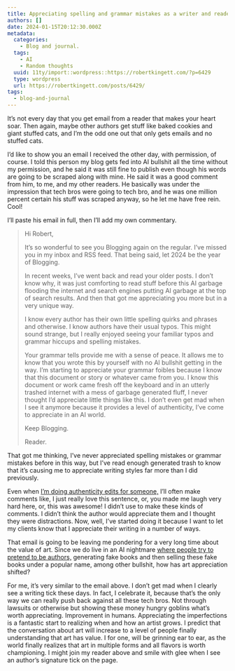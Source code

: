 ```yaml
---
title: Appreciating spelling and grammar mistakes as a writer and reader.
authors: []
date: 2024-01-15T20:12:30.000Z
metadata:
  categories:
    - Blog and journal.
  tags:
    - AI
    - Random thoughts
  uuid: 11ty/import::wordpress::https://robertkingett.com/?p=6429
  type: wordpress
  url: https://robertkingett.com/posts/6429/
tags:
  - blog-and-journal
---
```

It’s not every day that you get email from a reader that makes your heart soar. Then again, maybe other authors get stuff like baked cookies and giant stuffed cats, and I’m the odd one out that only gets emails and no stuffed cats.

I’d like to show you an email I received the other day, with permission, of course. I told this person my blog gets fed into AI bullshit all the time without my permission, and he said it was still fine to publish even though his words are going to be scraped along with mine. He said it was a good comment from him, to me, and my other readers. He basically was under the impression that tech bros were going to tech bro, and he was one million percent certain his stuff was scraped anyway, so he let me have free rein. Cool!

I’ll paste his email in full, then I’ll add my own commentary.

> Hi Robert,
> 
> It’s so wonderful to see you Blogging again on the regular. I’ve missed you in my inbox and RSS feed. That being said, let 2024 be the year of Blogging.
> 
> In recent weeks, I’ve went back and read your older posts. I don’t know why, it was just comforting to read stuff before this AI garbage flooding the internet and search engines putting AI garbage at the top of search results. And then that got me appreciating you more but in a very unique way.
> 
> I know every author has their own little spelling quirks and phrases and otherwise. I know authors have their usual typos. This might sound strange, but I really enjoyed seeing your familiar typos and grammar hiccups and spelling mistakes.
> 
> Your grammar tells provide me with a sense of peace. It allows me to know that you wrote this by yourself with no AI bullshit getting in the way. I’m starting to appreciate your grammar foibles because I know that this document or story or whatever came from you. I know this document or work came fresh off the keyboard and in an utterly trashed internet with a mess of garbage generated fluff, I never thought I’d appreciate little things like this. I don’t even get mad when I see it anymore because it provides a level of authenticity, I’ve come to appreciate in an AI world.
> 
> Keep Blogging.
> 
> Reader.

That got me thinking, I’ve never appreciated spelling mistakes or grammar mistakes before in this way, but I’ve read enough generated trash to know that it’s causing me to appreciate writing styles far more than I did previously.

Even when [I’m doing authenticity edits for someone,](https://robertkingett.com/reading/) I’ll often make comments like, I just really love this sentence, or, you made me laugh very hard here, or, this was awesome! I didn’t use to make these kinds of comments. I didn’t think the author would appreciate them and I thought they were distractions. Now, well, I’ve started doing it because I want to let my clients know that I appreciate their writing in a number of ways.

That email is going to be leaving me pondering for a very long time about the value of art. Since we do live in an AI nightmare [where people try to pretend to be authors,](https://janefriedman.com/i-would-rather-see-my-books-pirated/) generating fake books and then selling these fake books under a popular name, among other bullshit, how has art appreciation shifted?

For me, it’s very similar to the email above. I don’t get mad when I clearly see a writing tick these days. In fact, I celebrate it, because that’s the only way we can really push back against all these tech bros. Not through lawsuits or otherwise but showing these money hungry goblins what’s worth appreciating. Improvement in humans. Appreciating the imperfections is a fantastic start to realizing when and how an artist grows. I predict that the conversation about art will increase to a level of people finally understanding that art has value. I for one, will be grinning ear to ear, as the world finally realizes that art in multiple forms and all flavors is worth championing. I might join my reader above and smile with glee when I see an author’s signature tick on the page.